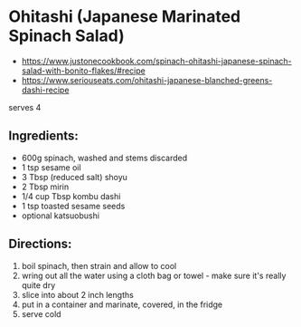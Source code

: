 # Ohitashi (Japanese Marinated Spinach Salad)

* https://www.justonecookbook.com/spinach-ohitashi-japanese-spinach-salad-with-bonito-flakes/#recipe
* https://www.seriouseats.com/ohitashi-japanese-blanched-greens-dashi-recipe

serves 4

## Ingredients:

* 600g spinach, washed and stems discarded
* 1 tsp sesame oil
* 3 Tbsp (reduced salt) shoyu
* 2 Tbsp mirin
* 1/4 cup Tbsp kombu dashi
* 1 tsp toasted sesame seeds
* optional katsuobushi

## Directions:

1. boil spinach, then strain and allow to cool
2. wring out all the water using a cloth bag or towel - make sure it's really quite dry
3. slice into about 2 inch lengths
4. put in a container and marinate, covered, in the fridge
5. serve cold
